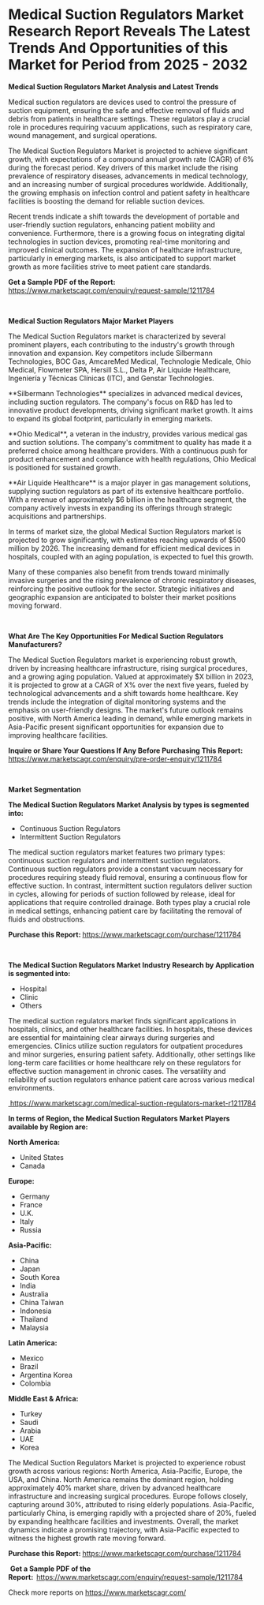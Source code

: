 <p><h1>Medical Suction Regulators Market Research Report Reveals The Latest Trends And Opportunities of this Market for Period from 2025 - 2032</h1></p><p><strong>Medical Suction Regulators Market Analysis and Latest Trends</strong></p>
<p><p>Medical suction regulators are devices used to control the pressure of suction equipment, ensuring the safe and effective removal of fluids and debris from patients in healthcare settings. These regulators play a crucial role in procedures requiring vacuum applications, such as respiratory care, wound management, and surgical operations. </p><p>The Medical Suction Regulators Market is projected to achieve significant growth, with expectations of a compound annual growth rate (CAGR) of 6% during the forecast period. Key drivers of this market include the rising prevalence of respiratory diseases, advancements in medical technology, and an increasing number of surgical procedures worldwide. Additionally, the growing emphasis on infection control and patient safety in healthcare facilities is boosting the demand for reliable suction devices.</p><p>Recent trends indicate a shift towards the development of portable and user-friendly suction regulators, enhancing patient mobility and convenience. Furthermore, there is a growing focus on integrating digital technologies in suction devices, promoting real-time monitoring and improved clinical outcomes. The expansion of healthcare infrastructure, particularly in emerging markets, is also anticipated to support market growth as more facilities strive to meet patient care standards.</p></p>
<p><strong>Get a Sample PDF of the Report:&nbsp;</strong> <a href="https://www.marketscagr.com/enquiry/request-sample/1211784?utm_campaign=3263&utm_medium=2&utm_source=Github&utm_content=ia&utm_term=24032025&utm_id=medical-suction-regulators">https://www.marketscagr.com/enquiry/request-sample/1211784</a></p>
<p>&nbsp;</p>
<p><strong>Medical Suction Regulators Major Market Players</strong></p>
<p><p>The Medical Suction Regulators market is characterized by several prominent players, each contributing to the industry's growth through innovation and expansion. Key competitors include Silbermann Technologies, BOC Gas, AmcareMed Medical, Technologie Medicale, Ohio Medical, Flowmeter SPA, Hersill S.L., Delta P, Air Liquide Healthcare, Ingeniería y Técnicas Clínicas (ITC), and Genstar Technologies.</p><p>**Silbermann Technologies** specializes in advanced medical devices, including suction regulators. The company's focus on R&D has led to innovative product developments, driving significant market growth. It aims to expand its global footprint, particularly in emerging markets.</p><p>**Ohio Medical**, a veteran in the industry, provides various medical gas and suction solutions. The company's commitment to quality has made it a preferred choice among healthcare providers. With a continuous push for product enhancement and compliance with health regulations, Ohio Medical is positioned for sustained growth.</p><p>**Air Liquide Healthcare** is a major player in gas management solutions, supplying suction regulators as part of its extensive healthcare portfolio. With a revenue of approximately $6 billion in the healthcare segment, the company actively invests in expanding its offerings through strategic acquisitions and partnerships.</p><p>In terms of market size, the global Medical Suction Regulators market is projected to grow significantly, with estimates reaching upwards of $500 million by 2026. The increasing demand for efficient medical devices in hospitals, coupled with an aging population, is expected to fuel this growth. </p><p>Many of these companies also benefit from trends toward minimally invasive surgeries and the rising prevalence of chronic respiratory diseases, reinforcing the positive outlook for the sector. Strategic initiatives and geographic expansion are anticipated to bolster their market positions moving forward.</p></p>
<p>&nbsp;</p>
<p><strong>What Are The Key Opportunities For Medical Suction Regulators Manufacturers?</strong></p>
<p><p>The Medical Suction Regulators market is experiencing robust growth, driven by increasing healthcare infrastructure, rising surgical procedures, and a growing aging population. Valued at approximately $X billion in 2023, it is projected to grow at a CAGR of X% over the next five years, fueled by technological advancements and a shift towards home healthcare. Key trends include the integration of digital monitoring systems and the emphasis on user-friendly designs. The market's future outlook remains positive, with North America leading in demand, while emerging markets in Asia-Pacific present significant opportunities for expansion due to improving healthcare facilities.</p></p>
<p><strong>Inquire or Share Your Questions If Any Before Purchasing This Report:</strong> <a href="https://www.marketscagr.com/enquiry/pre-order-enquiry/1211784?utm_campaign=3263&utm_medium=2&utm_source=Github&utm_content=ia&utm_term=24032025&utm_id=medical-suction-regulators">https://www.marketscagr.com/enquiry/pre-order-enquiry/1211784</a></p>
<p>&nbsp;</p>
<p><strong>Market Segmentation</strong></p>
<p><strong>The Medical Suction Regulators Market Analysis by types is segmented into:</strong></p>
<p><ul><li>Continuous Suction Regulators</li><li>Intermittent Suction Regulators</li></ul></p>
<p><p>The medical suction regulators market features two primary types: continuous suction regulators and intermittent suction regulators. Continuous suction regulators provide a constant vacuum necessary for procedures requiring steady fluid removal, ensuring a continuous flow for effective suction. In contrast, intermittent suction regulators deliver suction in cycles, allowing for periods of suction followed by release, ideal for applications that require controlled drainage. Both types play a crucial role in medical settings, enhancing patient care by facilitating the removal of fluids and obstructions.</p></p>
<p><strong>Purchase this Report:&nbsp;</strong><a href="https://www.marketscagr.com/purchase/1211784?utm_campaign=3263&utm_medium=2&utm_source=Github&utm_content=ia&utm_term=24032025&utm_id=medical-suction-regulators">https://www.marketscagr.com/purchase/1211784</a></p>
<p>&nbsp;</p>
<p><strong>The Medical Suction Regulators Market Industry Research by Application is segmented into:</strong></p>
<p><ul><li>Hospital</li><li>Clinic</li><li>Others</li></ul></p>
<p><p>The medical suction regulators market finds significant applications in hospitals, clinics, and other healthcare facilities. In hospitals, these devices are essential for maintaining clear airways during surgeries and emergencies. Clinics utilize suction regulators for outpatient procedures and minor surgeries, ensuring patient safety. Additionally, other settings like long-term care facilities or home healthcare rely on these regulators for effective suction management in chronic cases. The versatility and reliability of suction regulators enhance patient care across various medical environments.</p></p>
<p><a href="https://www.marketscagr.com/medical-suction-regulators-market-r1211784?utm_campaign=3263&utm_medium=2&utm_source=Github&utm_content=ia&utm_term=24032025&utm_id=medical-suction-regulators">&nbsp;https://www.marketscagr.com/medical-suction-regulators-market-r1211784</a></p>
<p><strong>In terms of Region, the Medical Suction Regulators Market Players available by Region are:</strong></p>
<p>
    <p> <strong> North America: </strong>
        <ul>
            <li>United States</li>
            <li>Canada</li>
        </ul>
        </p> 
    <p> <strong> Europe: </strong>
        <ul>
            <li>Germany</li>
            <li>France</li>
            <li>U.K.</li>
            <li>Italy</li>
            <li>Russia</li>
        </ul>
        </p> 
    <p> <strong> Asia-Pacific: </strong>
        <ul>
            <li>China</li>
            <li>Japan</li>
            <li>South Korea</li>
            <li>India</li>
            <li>Australia</li>
            <li>China Taiwan</li>
            <li>Indonesia</li>
            <li>Thailand</li>
            <li>Malaysia</li>
        </ul>
        </p> 
    <p> <strong> Latin America: </strong>
        <ul>
            <li>Mexico</li>
            <li>Brazil</li>
            <li>Argentina Korea</li>
            <li>Colombia</li>
        </ul>
        </p> 
    <p> <strong> Middle East & Africa: </strong>
        <ul>
            <li>Turkey</li>
            <li>Saudi</li>
            <li>Arabia</li>
            <li>UAE</li>
            <li>Korea</li>
        </ul>
    </p>
    </p>
<p><p>The Medical Suction Regulators Market is projected to experience robust growth across various regions: North America, Asia-Pacific, Europe, the USA, and China. North America remains the dominant region, holding approximately 40% market share, driven by advanced healthcare infrastructure and increasing surgical procedures. Europe follows closely, capturing around 30%, attributed to rising elderly populations. Asia-Pacific, particularly China, is emerging rapidly with a projected share of 20%, fueled by expanding healthcare facilities and investments. Overall, the market dynamics indicate a promising trajectory, with Asia-Pacific expected to witness the highest growth rate moving forward.</p></p>
<p><strong>Purchase this Report: </strong><a href="https://www.marketscagr.com/purchase/1211784?utm_campaign=3263&utm_medium=2&utm_source=Github&utm_content=ia&utm_term=24032025&utm_id=medical-suction-regulators">https://www.marketscagr.com/purchase/1211784</a></p>
<p>&nbsp;<strong>Get a Sample PDF of the Report:&nbsp;&nbsp;</strong><a href="https://www.marketscagr.com/enquiry/request-sample/1211784?utm_campaign=3263&utm_medium=2&utm_source=Github&utm_content=ia&utm_term=24032025&utm_id=medical-suction-regulators">https://www.marketscagr.com/enquiry/request-sample/1211784</a></p>
<p><strong></strong></p>
<p>Check more reports on <a href="https://www.marketscagr.com/?utm_campaign=3263&utm_medium=2&utm_source=Github&utm_content=ia&utm_term=24032025&utm_id=medical-suction-regulators">https://www.marketscagr.com/</a></p>